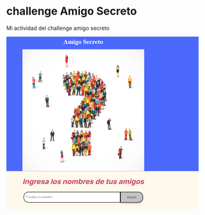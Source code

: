 # challenge Amigo Secreto 

Mi actividad del challenge amigo secreto

![alt text](./assets/image.png)